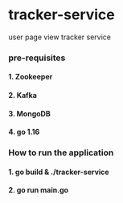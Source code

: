 # tracker-service
user page view tracker service

### pre-requisites
#### 1. Zookeeper
#### 2. Kafka
#### 3. MongoDB
#### 4. go 1.16



### How to run the application
#### 1. go build & ./tracker-service
#### 2. go run main.go
